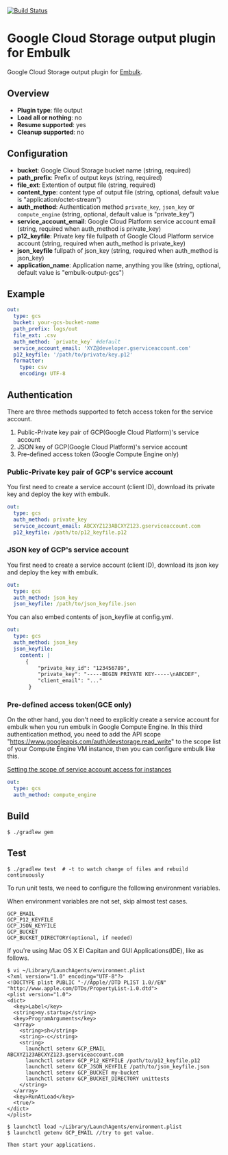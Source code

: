 [![Build Status](https://travis-ci.org/hakobera/embulk-output-gcs.svg?branch=master)](https://travis-ci.org/hakobera/embulk-output-gcs)

# Google Cloud Storage output plugin for Embulk

Google Cloud Storage output plugin for [Embulk](https://github.com/embulk/embulk).

## Overview

* **Plugin type**: file output
* **Load all or nothing**: no
* **Resume supported**: yes
* **Cleanup supported**: no

## Configuration

- **bucket**: Google Cloud Storage bucket name (string, required)
- **path_prefix**: Prefix of output keys (string, required)
- **file_ext**: Extention of output file (string, required)
- **content_type**: content type of output file (string, optional, default value is "application/octet-stream")
- **auth_method**: Authentication method `private_key`, `json_key` or `compute_engine` (string, optional, default value is "private_key")
- **service_account_email**: Google Cloud Platform service account email (string, required when auth_method is private_key)
- **p12_keyfile**: Private key file fullpath of Google Cloud Platform service account (string, required when auth_method is private_key)
- **json_keyfile** fullpath of json_key (string, required when auth_method is json_key)
- **application_name**: Application name, anything you like (string, optional, default value is "embulk-output-gcs")

## Example

```yaml
out:
  type: gcs
  bucket: your-gcs-bucket-name
  path_prefix: logs/out
  file_ext: .csv
  auth_method: `private_key` #default
  service_account_email: 'XYZ@developer.gserviceaccount.com'
  p12_keyfile: '/path/to/private/key.p12'
  formatter:
    type: csv
    encoding: UTF-8
```

## Authentication

There are three methods supported to fetch access token for the service account.

1. Public-Private key pair of GCP(Google Cloud Platform)'s service account
2. JSON key of GCP(Google Cloud Platform)'s service account
3. Pre-defined access token (Google Compute Engine only)

### Public-Private key pair of GCP's service account

You first need to create a service account (client ID), download its private key and deploy the key with embulk.

```yaml
out:
  type: gcs
  auth_method: private_key
  service_account_email: ABCXYZ123ABCXYZ123.gserviceaccount.com
  p12_keyfile: /path/to/p12_keyfile.p12
```

### JSON key of GCP's service account

You first need to create a service account (client ID), download its json key and deploy the key with embulk.

```yaml
out:
  type: gcs
  auth_method: json_key
  json_keyfile: /path/to/json_keyfile.json
```

You can also embed contents of json_keyfile at config.yml.

```yaml
out:
  type: gcs
  auth_method: json_key
  json_keyfile:
    content: |
      {
          "private_key_id": "123456789",
          "private_key": "-----BEGIN PRIVATE KEY-----\nABCDEF",
          "client_email": "..."
       }
```

### Pre-defined access token(GCE only)

On the other hand, you don't need to explicitly create a service account for embulk when you
run embulk in Google Compute Engine. In this third authentication method, you need to
add the API scope "https://www.googleapis.com/auth/devstorage.read_write" to the scope list of your
Compute Engine VM instance, then you can configure embulk like this.

[Setting the scope of service account access for instances](https://cloud.google.com/compute/docs/authentication)

```yaml
out:
  type: gcs
  auth_method: compute_engine
```

## Build

```
$ ./gradlew gem
```

## Test

```
$ ./gradlew test  # -t to watch change of files and rebuild continuously
```

To run unit tests, we need to configure the following environment variables.

When environment variables are not set, skip almost test cases.

```
GCP_EMAIL
GCP_P12_KEYFILE
GCP_JSON_KEYFILE
GCP_BUCKET
GCP_BUCKET_DIRECTORY(optional, if needed)
```

If you're using Mac OS X El Capitan and GUI Applications(IDE), like as follows.
```
$ vi ~/Library/LaunchAgents/environment.plist
<?xml version="1.0" encoding="UTF-8"?>
<!DOCTYPE plist PUBLIC "-//Apple//DTD PLIST 1.0//EN" "http://www.apple.com/DTDs/PropertyList-1.0.dtd">
<plist version="1.0">
<dict>
  <key>Label</key>
  <string>my.startup</string>
  <key>ProgramArguments</key>
  <array>
    <string>sh</string>
    <string>-c</string>
    <string>
      launchctl setenv GCP_EMAIL ABCXYZ123ABCXYZ123.gserviceaccount.com
      launchctl setenv GCP_P12_KEYFILE /path/to/p12_keyfile.p12
      launchctl setenv GCP_JSON_KEYFILE /path/to/json_keyfile.json
      launchctl setenv GCP_BUCKET my-bucket
      launchctl setenv GCP_BUCKET_DIRECTORY unittests
    </string>
  </array>
  <key>RunAtLoad</key>
  <true/>
</dict>
</plist>

$ launchctl load ~/Library/LaunchAgents/environment.plist
$ launchctl getenv GCP_EMAIL //try to get value.

Then start your applications.
```

